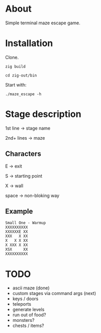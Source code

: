 
# About

Simple terminal maze escape game.

# Installation

Clone.

`zig build`

`cd zig-out/bin`

Start with:
```
./maze_escape -h
```

# Stage description

1st line → stage name

2nd+ lines → maze

## Characters

E → exit

S → starting point

X → wall

space → non-bloking way

## Example

```
Small One - Warmup
XXXXXXXXXX
XXXXXXE XX
XXX   X XX
X   X X XX
X XXX X XX
XSX     XX
XXXXXXXXXX
```


# TODO

+ ascii maze (done)
+ custom stages via command args (next)
+ keys / doors
+ teleports
+ generate levels
+ run out of food?
+ monsters?
+ chests / items?
